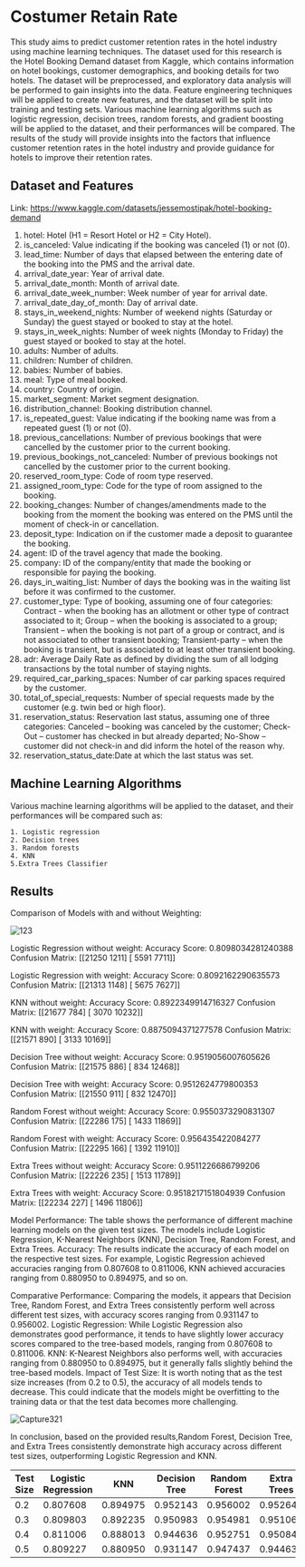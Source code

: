 # Costumer Retain Rate
This study aims to predict customer retention rates in the hotel industry using machine learning techniques. The dataset used for this research is the Hotel Booking Demand dataset from Kaggle, which contains information on hotel bookings, customer demographics, and booking details for two hotels. The dataset will be preprocessed, and exploratory data analysis will be performed to gain insights into the data. Feature engineering techniques will be applied to create new features, and the dataset will be split into training and testing sets. Various machine learning algorithms such as logistic regression, decision trees, random forests, and gradient boosting will be applied to the dataset, and their performances will be compared. The results of the study will provide insights into the factors that influence customer retention rates in the hotel industry and provide guidance for hotels to improve their retention rates.
 
## Dataset and Features

Link: https://www.kaggle.com/datasets/jessemostipak/hotel-booking-demand

1. hotel: Hotel (H1 = Resort Hotel or H2 = City Hotel).  
2. is_canceled: Value indicating if the booking was canceled (1) or not (0).  
3. lead_time: Number of days that elapsed between the entering date of the booking into the PMS and the arrival date.  
4. arrival_date_year: Year of arrival date.      
5. arrival_date_month: Month of arrival date.  
6. arrival_date_week_number: Week number of year for arrival date.  
7. arrival_date_day_of_month: Day of arrival date.  
8. stays_in_weekend_nights: Number of weekend nights (Saturday or Sunday) the guest stayed or booked to stay at the hotel.  
9. stays_in_week_nights: Number of week nights (Monday to Friday) the guest stayed or booked to stay at the hotel.  
10. adults: Number of adults.  
11. children: Number of children.  
12. babies: Number of babies.  
13. meal: Type of meal booked.   
14. country: Country of origin.  
15. market_segment: Market segment designation.  
16. distribution_channel: Booking distribution channel.  
17. is_repeated_guest: Value indicating if the booking name was from a repeated guest (1) or not (0).  
18. previous_cancellations: Number of previous bookings that were cancelled by the customer prior to the current booking.  
19. previous_bookings_not_canceled: Number of previous bookings not cancelled by the customer prior to the current booking.  
20. reserved_room_type: Code of room type reserved.  
21. assigned_room_type: Code for the type of room assigned to the booking.  
22. booking_changes: Number of changes/amendments made to the booking from the moment the booking was entered on the PMS until the moment of check-in or cancellation.  
23. deposit_type: Indication on if the customer made a deposit to guarantee the booking.   
24. agent: ID of the travel agency that made the booking.  
25. company: ID of the company/entity that made the booking or responsible for paying the booking.  
26. days_in_waiting_list: Number of days the booking was in the waiting list before it was confirmed to the customer.  
27. customer_type: Type of booking, assuming one of four categories: Contract - when the booking has an allotment or other type of contract associated to it; Group – when the booking is associated to a group; Transient – when the booking is not part of a group or contract, and is not associated to other transient booking; Transient-party – when the booking is transient, but is associated to at least other transient booking.  
28. adr: Average Daily Rate as defined by dividing the sum of all lodging transactions by the total number of staying nights.  
29. required_car_parking_spaces: Number of car parking spaces required by the customer.  
30. total_of_special_requests: Number of special requests made by the customer (e.g. twin bed or high floor).  
31. reservation_status: Reservation last status, assuming one of three categories: Canceled – booking was canceled by the customer; Check-Out – customer has checked in but already departed; No-Show – customer did not check-in and did inform the hotel of the reason why.  
32. reservation_status_date:Date at which the last status was set.   

## Machine Learning Algorithms

 Various machine learning algorithms  will be applied to the dataset, and their performances will be compared such as:    
 
    1. Logistic regression  
    2. Decision trees  
    3. Random forests  
    4. KNN
    5.Extra Trees Classifier
    
## 

## Results

Comparison of Models with and without Weighting:

![123](https://github.com/erblinaqeli/MachineLearningProject/assets/106601487/598d07b6-a74d-44c1-a592-f420f037fce8)

Logistic Regression without weight:
Accuracy Score: 0.8098034281240388
Confusion Matrix:
[[21250  1211]
 [ 5591  7711]]
 
 Logistic Regression with weight:
Accuracy Score: 0.8092162290635573
Confusion Matrix:
[[21313  1148]
 [ 5675  7627]]
 
 KNN without weight:
Accuracy Score: 0.8922349914716327
Confusion Matrix:
[[21677   784]
 [ 3070 10232]]
 
 KNN with weight:
Accuracy Score: 0.8875094371277578
Confusion Matrix:
[[21571   890]
 [ 3133 10169]]
 
 Decision Tree without weight:
Accuracy Score: 0.9519056007605626
Confusion Matrix:
[[21575   886]
 [  834 12468]]
 
 Decision Tree with weight:
Accuracy Score: 0.9512624779800353
Confusion Matrix:
[[21550   911]
 [  832 12470]]
 
 Random Forest without weight:
Accuracy Score: 0.9550373290831307
Confusion Matrix:
[[22286   175]
 [ 1433 11869]]
 
 Random Forest with weight:
Accuracy Score: 0.956435422084277
Confusion Matrix:
[[22295   166]
 [ 1392 11910]]
 
 Extra Trees without weight:
Accuracy Score: 0.9511226686799206
Confusion Matrix:
[[22226   235]
 [ 1513 11789]]
 
 Extra Trees with weight:
Accuracy Score: 0.9518217151804939
Confusion Matrix:
[[22234   227]
 [ 1496 11806]]
 
 

Model Performance: The table shows the performance of different machine learning models on the given test sizes. The models include Logistic Regression, K-Nearest Neighbors (KNN), Decision Tree, Random Forest, and Extra Trees.
Accuracy: The results indicate the accuracy of each model on the respective test sizes. For example, Logistic Regression achieved accuracies ranging from 0.807608 to 0.811006, KNN achieved accuracies ranging from 0.880950 to 0.894975, and so on.

Comparative Performance: Comparing the models, it appears that Decision Tree, Random Forest, and Extra Trees consistently perform well across different test sizes, with accuracy scores ranging from 0.931147 to 0.956002.
Logistic Regression: While Logistic Regression also demonstrates good performance, it tends to have slightly lower accuracy scores compared to the tree-based models, ranging from 0.807608 to 0.811006.
KNN: K-Nearest Neighbors also performs well, with accuracies ranging from 0.880950 to 0.894975, but it generally falls slightly behind the tree-based models.
Impact of Test Size: It is worth noting that as the test size increases (from 0.2 to 0.5), the accuracy of all models tends to decrease. This could indicate that the models might be overfitting to the training data or that the test data becomes more challenging.


![Capture321](https://github.com/erblinaqeli/MachineLearningProject/assets/106601487/9cdb9fd0-1af8-4b4a-82ed-700042c00504)

In conclusion, based on the provided results,Random Forest, Decision Tree, and Extra Trees consistently demonstrate high accuracy across different test sizes, outperforming Logistic Regression and KNN.


  | Test Size | Logistic Regression | KNN      | Decision Tree | Random Forest | Extra Trees |
|-----------|---------------------|----------|---------------|---------------|-------------|
| 0.2       | 0.807608            | 0.894975 | 0.952143      | 0.956002      | 0.952647    |
| 0.3       | 0.809803            | 0.892235 | 0.950983      | 0.954981      | 0.951067    |
| 0.4       | 0.811006            | 0.888013 | 0.944636      | 0.952751      | 0.950843    |
| 0.5       | 0.809227            | 0.880950 | 0.931147      | 0.947437      | 0.944636    |

















